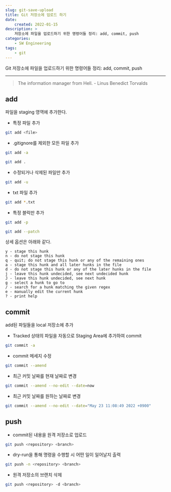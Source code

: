 ```yaml
---
slug: git-save-upload
title: Git 저장소에 업로드 하기
date:
    created: 2022-01-15
description: >
    저장소에 파일을 업로드하기 위한 명령어들 정리: add, commit, push
categories:
    - SW Engineering
tags:
    - git
---
```


Git 저장소에 파일을 업로드하기 위한 명령어들 정리: add, commit, push  

<!-- more -->

---

> The information manager from Hell. - Linus Benedict Torvalds

## add

파일을 staging 영역에 추가한다.  

- 특정 파일 추가

```bash
git add <file>
```

- .gitignore를 제외한 모든 파일 추가

```bash
git add -a
```

```bash
git add .
```

- 수정되거나 삭제된 파일만 추가

```bash
git add -u
```

- txt 파일 추가

```bash
git add *.txt
```

- 특정 블럭만 추가

```bash
git add -p
```

```bash
git add --patch
```

상세 옵션은 아래와 같다.  

```
y - stage this hunk
n - do not stage this hunk
q - quit; do not stage this hunk or any of the remaining ones
a - stage this hunk and all later hunks in the file
d - do not stage this hunk or any of the later hunks in the file
j - leave this hunk undecided, see next undecided hunk
J - leave this hunk undecided, see next hunk
g - select a hunk to go to
/ - search for a hunk matching the given regex
e - manually edit the current hunk
? - print help
```

## commit

add된 파일들을 local 저장소에 추가  

- Tracked 상태의 파일을 자동으로 Staging Area에 추가하여 commit

```bash
git commit -a
```

- commit 메세지 수정

```bash
git commit --amend
```

- 최근 커밋 날짜를 현재 날짜로 변경

```bash
git commit --amend --no-edit --date=now
```

- 최근 커밋 날짜를 원하는 날짜로 변경

```bash
git commit --amend --no-edit --date="May 23 11:08:49 2022 +0900"
```

## push

- commit된 내용을 원격 저장소로 업로드  

```bash
git push <repository> <branch>
```

- dry-run을 통해 명령을 수행할 시 어떤 일이 일어날지 출력

```bash
git push -n <repository> <branch>
```

- 원격 저장소의 브랜치 삭제

```bash
git push <repository> -d <branch>
```